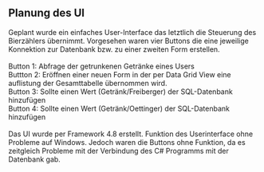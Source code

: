 ## Planung des UI
Geplant wurde ein einfaches User-Interface das letztlich die Steuerung des Bierzählers übernimmt. Vorgesehen waren vier Buttons die eine jeweilige Konnektion
zur Datenbank bzw. zu einer zweiten Form erstellen. <br>
<br>
Button 1: Abfrage der getrunkenen Getränke eines Users <br>
Buttton 2: Eröffnen einer neuen Form in der per Data Grid View eine auflistung der Gesamttabelle übernommen wird.  <br>
Button 3: Sollte einen Wert (Getränk/Freiberger) der SQL-Datenbank hinzufügen  <br>
Button 4: Sollte einen Wert (Getränk/Oettinger) der SQL-Datenbank hinzufügen   <br>
<br>
Das UI wurde per Framework 4.8 erstellt. Funktion des Userinterface ohne Probleme auf Windows. Jedoch waren die Buttons ohne Funktion, da es zeitgleich Probleme mit 
der Verbindung des C# Programms mit der Datenbank gab. 
